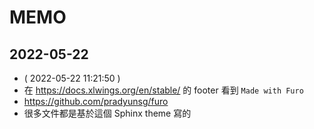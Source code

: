 # MEMO

## 2022-05-22

- ( 2022-05-22 11:21:50 )
- 在 https://docs.xlwings.org/en/stable/ 的 footer 看到 `Made with Furo`
- https://github.com/pradyunsg/furo
- 很多文件都是基於這個 Sphinx theme 寫的